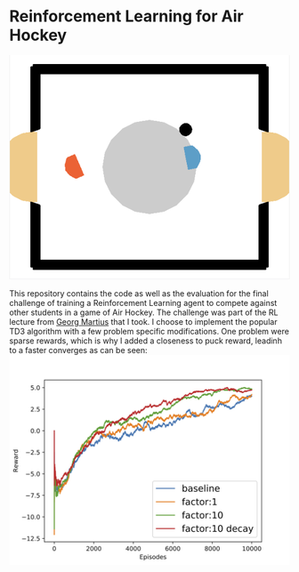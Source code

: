 # Reinforcement Learning for Air Hockey
![alt text](images/hockeyenv1.png)

This repository contains the code as well as the evaluation for the final challenge of training a Reinforcement Learning agent to compete against other students in a game of Air Hockey. The challenge was part of the RL lecture from [Georg Martius](https://is.mpg.de/person/gmartius) that I took. I choose to implement the popular TD3 algorithm with a few problem specific modifications. One problem were sparse rewards, which is why I added a closeness to puck reward, leadinh to a faster converges as can be seen:
![alt text](images/Trajectory.png)






